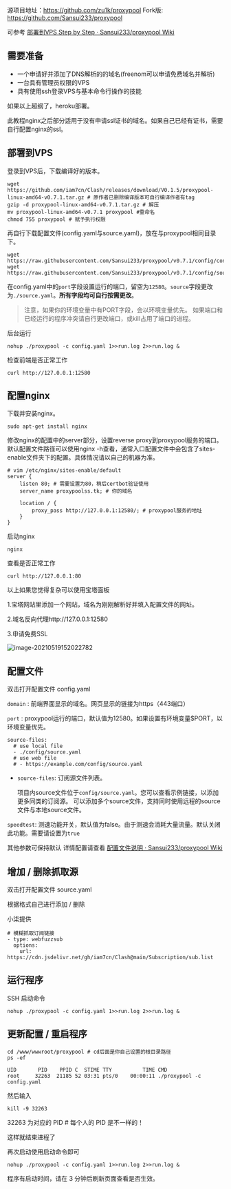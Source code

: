 源项目地址：https://github.com/zu1k/proxypool    Fork版: https://github.com/Sansui233/proxypool

可参考 [部署到VPS Step by Step · Sansui233/proxypool Wiki](https://github.com/Sansui233/proxypool/wiki/部署到VPS-Step-by-Step)

## 需要准备

- 一个申请好并添加了DNS解析的的域名(freenom可以申请免费域名并解析)
- 一台具有管理员权限的VPS
- 具有使用ssh登录VPS与基本命令行操作的技能

如果以上超纲了，heroku部署。

此教程nginx之后部分适用于没有申请ssl证书的域名。如果自己已经有证书，需要自行配置nginx的ssl。

## 部署到VPS

登录到VPS后，下载编译好的版本。

```
wget https://github.com/iam7cn/Clash/releases/download/V0.1.5/proxypool-linux-amd64-v0.7.1.tar.gz # 原作者已删除编译版本可自行编译作者有tag
gzip -d proxypool-linux-amd64-v0.7.1.tar.gz # 解压
mv proxypool-linux-amd64-v0.7.1 proxypool #重命名
chmod 755 proxypool # 赋予执行权限
```

再自行下载配置文件(config.yaml与source.yaml)，放在与proxypool相同目录下。

```
wget https://raw.githubusercontent.com/Sansui233/proxypool/v0.7.1/config/config.yaml
wget https://raw.githubusercontent.com/Sansui233/proxypool/v0.7.1/config/source.yaml
```

在config.yaml中的`port`字段设置运行的端口，留空为`12580`。`source`字段更改为`./source.yaml`。**所有字段均可自行按需更改**。

> 注意，如果你的环境变量中有PORT字段，会以环境变量优先。
> 如果端口和已经运行的程序冲突请自行更改端口，或kill占用了端口的进程。

后台运行

```
nohup ./proxypool -c config.yaml 1>>run.log 2>>run.log &
```

检查前端是否正常工作

```
curl http://127.0.0.1:12580
```

## 配置nginx

下载并安装nginx。

```
sudo apt-get install nginx
```

修改nginx的配置中的server部分，设置reverse proxy到proxypool服务的端口。默认配置文件路径可以使用nginx -h查看，通常入口配置文件中会包含了sites-enable文件夹下的配置。具体情况请以自己的机器为准。

```
# vim /etc/nginx/sites-enable/default
server {
	listen 80; # 需要设置为80，稍后certbot验证使用
	server_name proxypoolss.tk; # 你的域名

	location / {
		proxy_pass http://127.0.0.1:12580/; # proxypool服务的地址
	}
}
```

启动nginx

```
nginx
```

查看是否正常工作

```
curl http://127.0.0.1:80
```

以上如果您觉得复杂可以使用宝塔面板

1.宝塔网站里添加一个网站，域名为刚刚解析好并填入配置文件的网址。

2.域名反向代理http://127.0.0.1:12580

3.申请免费SSL

![image-20210519152022782](C:\Users\gc02\AppData\Roaming\Typora\typora-user-images\image-20210519152022782.png)



## 配置文件

双击打开配置文件 config.yaml

`domain` : 前端界面显示的域名。网页显示的链接为https（443端口）

`port` : proxypool运行的端口，默认值为12580。如果设置有环境变量$PORT，以环境变量优先。

```
source-files:
  # use local file
  - ./config/source.yaml
  # use web file
  # - https://example.com/config/source.yaml
```

- `source-files`: 订阅源文件列表。

  项目内source文件位于`config/source.yaml`。您可以查看示例链接，以添加更多同类的订阅源。
  可以添加多个source文件，支持同时使用远程的source文件与本地source文件。

`speedtest`: 测速功能开关，默认值为false。由于测速会消耗大量流量。默认关闭此功能。需要请设置为`true`

其他参数可保持默认 详情配置请查看 [配置文件说明 · Sansui233/proxypool Wiki](https://github.com/Sansui233/proxypool/wiki/配置文件说明)

## 增加 / 删除抓取源

双击打开配置文件 source.yaml

根据格式自己进行添加 / 删除

小柒提供 

```
# 模糊抓取订阅链接
- type: webfuzzsub
  options:
    url: https://cdn.jsdelivr.net/gh/iam7cn/Clash@main/Subscription/sub.list
```

## 运行程序

SSH 启动命令

```
nohup ./proxypool -c config.yaml 1>>run.log 2>>run.log &
```

## 更新配置 / 重启程序

```
cd /www/wwwroot/proxypool # cd后面是你自己设置的根目录路径
ps -ef
```

```
UID       PID    PPID C  STIME TTY          TIME CMD
root     32263  21185 52 03:31 pts/0    00:00:11 ./proxypool -c config.yaml
```

然后输入 

```
kill -9 32263 
```

32263 为对应的 PID # 每个人的 PID 是不一样的！

这样就结束进程了

再次启动使用启动命令即可

```
nohup ./proxypool -c config.yaml 1>>run.log 2>>run.log &
```

程序有启动时间，请在 3 分钟后刷新页面查看是否生效。